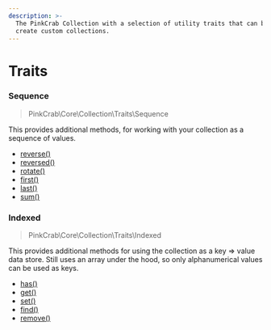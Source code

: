 ```yaml
---
description: >-
  The PinkCrab Collection with a selection of utility traits that can be used to
  create custom collections.
---
```


# Traits

### Sequence 

> PinkCrab\Core\Collection\Traits\Sequence

This provides additional methods, for working with your collection as a sequence of values. 

* [reverse\(\)](https://glynn-quelch.gitbook.io/pinkcrab/collections/traits/trait-sequence#sequence-reverse)
* [reversed\(\)](https://glynn-quelch.gitbook.io/pinkcrab/collections/traits/trait-sequence#sequence-reversed)
* [rotate\(\)](https://glynn-quelch.gitbook.io/pinkcrab/collections/traits/trait-sequence#sequence-rotate)
* [first\(\)](https://glynn-quelch.gitbook.io/pinkcrab/collections/traits/trait-sequence#sequence-first)
* [last\(\)](https://glynn-quelch.gitbook.io/pinkcrab/collections/traits/trait-sequence#sequence-last)
* [sum\(\)](https://glynn-quelch.gitbook.io/pinkcrab/collections/traits/trait-sequence#sequence-sum)

### Indexed

> PinkCrab\Core\Collection\Traits\Indexed

This provides additional methods for using the collection as a key =&gt; value data store. Still uses an array under the hood, so only alphanumerical values can be used as keys.

* [has\(\)](https://glynn-quelch.gitbook.io/pinkcrab/collections/traits/untitled#indexed-has)
* [get\(\)](https://glynn-quelch.gitbook.io/pinkcrab/collections/traits/untitled#indexed-get)
* [set\(\)](https://glynn-quelch.gitbook.io/pinkcrab/collections/traits/untitled#indexed-set)
* [find\(\)](https://glynn-quelch.gitbook.io/pinkcrab/collections/traits/untitled#indexed-find)
* [remove\(\)](https://glynn-quelch.gitbook.io/pinkcrab/collections/traits/untitled#indexed-remove)



